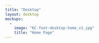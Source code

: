 ```yaml
---
title: "Desktop"
layout: desktop
mockups:
  -
    image: "KC-foot-desktop-home_v1.jpg"
    title: "Home Page"
---
```

